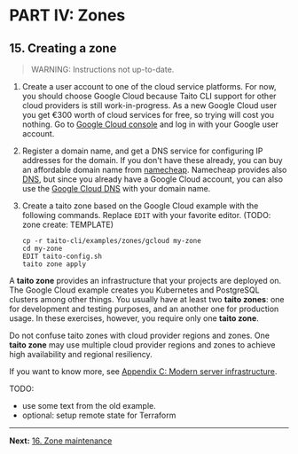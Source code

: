# PART IV: Zones

## 15. Creating a zone

> WARNING: Instructions not up-to-date.

1. Create a user account to one of the cloud service platforms. For now, you should choose Google Cloud because Taito CLI support for other cloud providers is still work-in-progress. As a new Google Cloud user you get €300 worth of cloud services for free, so trying will cost you nothing. Go to [Google Cloud console](https://console.cloud.google.com) and log in with your Google user account.

2. Register a domain name, and get a DNS service for configuring IP addresses for the domain. If you don't have these already, you can buy an affordable domain name from [namecheap](https://www.namecheap.com/). Namecheap provides also [DNS](https://www.namecheap.com/domains/freedns/), but since you already have a Google Cloud account, you can also use the [Google Cloud DNS](https://cloud.google.com/dns/docs/) with your domain name.

3. Create a taito zone based on the Google Cloud example with the following commands. Replace `EDIT` with your favorite editor. (TODO: zone create: TEMPLATE)

   ```shell
   cp -r taito-cli/examples/zones/gcloud my-zone
   cd my-zone
   EDIT taito-config.sh
   taito zone apply
   ```

A **taito zone** provides an infrastructure that your projects are deployed on. The Google Cloud example creates you Kubernetes and PostgreSQL clusters among other things. You usually have at least two **taito zones**: one for development and testing purposes, and an another one for production usage. In these exercises, however, you require only one **taito zone**.

Do not confuse taito zones with cloud provider regions and zones. One **taito zone** may use multiple cloud provider regions and zones to achieve high availability and regional resiliency.

If you want to know more, see [Appendix C: Modern server infrastructure](c-modern-server-infrastructure).

TODO:

- use some text from the old example.
- optional: setup remote state for Terraform

---

**Next:** [16. Zone maintenance](16-zone-maintenance)
